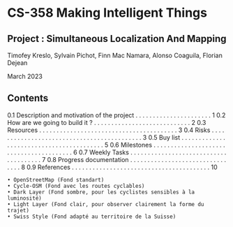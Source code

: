 # CS-358 Making Intelligent Things
## Project : Simultaneous Localization And Mapping
Timofey Kreslo, Sylvain Pichot, Finn Mac Namara, Alonso Coaguila, Florian Dejean

March 2023

## Contents

 0.1 Description and motivation of the project . . . . . . . . . . . . . . . . . . . . . . 1
 0.2 How are we going to build it ? . . . . . . . . . . . . . . . . . . . . . . . . . . . . 2
 0.3 Resources . . . . . . . . . . . . . . . . . . . . . . . . . . . . . . . . . . . . . . . . 3
 0.4 Risks . . . . . . . . . . . . . . . . . . . . . . . . . . . . . . . . . . . . . . . . . . . 3
 0.5 Buy list . . . . . . . . . . . . . . . . . . . . . . . . . . . . . . . . . . . . . . . . . 5
 0.6 Milestones . . . . . . . . . . . . . . . . . . . . . . . . . . . . . . . . . . . . . . . . 6
 0.7 Weekly Tasks . . . . . . . . . . . . . . . . . . . . . . . . . . . . . . . . . . . . . . 7
 0.8 Progress documentation . . . . . . . . . . . . . . . . . . . . . . . . . . . . . . . . 8
 0.9 References . . . . . . . . . . . . . . . . . . . . . . . . . . . . . . . . . . . . . . . . 10


    • OpenStreetMap (Fond standart)
    • Cycle-OSM (Fond avec les routes cyclables)
    • Dark Layer (Fond sombre, pour les cyclistes sensibles à la luminosité)
    • Light Layer (Fond clair, pour observer clairement la forme du trajet)
    • Swiss Style (Fond adapté au territoire de la Suisse)
    
    
